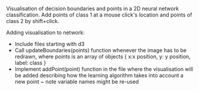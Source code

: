 Visualisation of decision boundaries and points in a 2D neural network classification. Add points of class 1 at a mouse click's location and points of class 2 by shift+click.

Adding visualisation to network: 
* Include files starting with d3
* Call updateBoundaries(points) function whenever the image has to be redrawn, where points is an array of objects { x:x position, y: y position, label: class }
* Implement addPoint(point) function in the file where the visualisation will be added describing how the learning algorithm takes into account a new point
~ note variable names might be re-used
